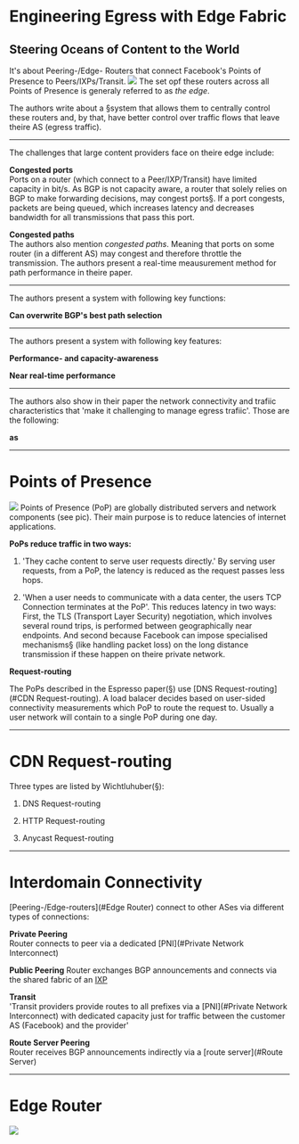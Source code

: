 Engineering Egress with Edge Fabric
===================================
## Steering Oceans of Content to the World

It's about Peering-/Edge- Routers that connect Facebook's Points of Presence to Peers/IXPs/Transit.
![](PoP.png)
The set opf these routers across all Points of Presence is generaly referred to as *the edge*.

The authors write about a §system that allows them to centrally control these routers and, by that, have better control over traffic flows that leave theire AS (egress traffic). 

---

The challenges that large content providers face on theire edge include:

**Congested ports**  
Ports on a router (which connect to a Peer/IXP/Transit) have limited capacity in bit/s. As BGP is not capacity aware, a router that solely relies on BGP to make forwarding decisions, may congest ports§. If a port congests, packets are being queued, which increases latency and decreases bandwidth for all transmissions that pass this port.

**Congested paths**  
The authors also mention *congested paths*. Meaning that ports on some router (in a different AS) may congest and therefore throttle the transmission. The authors present a real-time meausurement method for path performance in theire paper.

---
The authors present a system with following key functions:

**Can overwrite BGP's best path selection**

---

The authors present a system with following key features:

**Performance- and capacity-awareness**


**Near real-time performance**

---

The authors also show in their paper the network connectivity and trafiic characteristics that 'make it challenging to manage egress trafiic'. Those are the following:

**as**

---

Points of Presence
=================
![](PoP.png)
Points of Presence (PoP) are globally distributed servers and network components (see pic). Their main purpose is to reduce latencies of internet applications.

**PoPs reduce traffic in two ways:**

1. 'They cache content to serve user requests directly.' By serving user requests, from a PoP, the latency is reduced as the request passes less hops.

2. 'When a user needs to communicate with a data center, the users TCP Connection terminates at the PoP'. This reduces latency in two ways: First, the TLS (Transport Layer Security) negotiation, which involves several round trips, is performed between geographically near endpoints. And second because Facebook can impose specialised mechanisms§ (like handling packet loss) on the long distance transmission if these happen on theire private network.

**Request-routing**

The PoPs described in the Espresso paper(§) use [DNS Request-routing](#CDN Request-routing). A load balacer decides based on user-sided connectivity measurements which PoP to route the request to. Usually a user network will contain to a single PoP during one day.

---

CDN Request-routing
===================

Three types are listed by Wichtluhuber(§):

1. DNS Request-routing

2. HTTP Request-routing

3. Anycast Request-routing

---

Interdomain Connectivity
========================

[Peering-/Edge-routers](#Edge Router) connect to other ASes via different types of connections:

**Private Peering**  
Router connects to peer via a dedicated [PNI](#Private Network Interconnect)

**Public Peering**
Router exchanges BGP announcements and connects via the shared fabric of an [IXP](#IXP)

**Transit**  
'Transit providers provide routes to all prefixes via a [PNI](#Private Network Interconnect) with dedicated capacity just for traffic between the customer AS (Facebook) and the provider'

**Route Server Peering**  
Router receives BGP announcements indirectly via a [route server](#Route Server) 

---

Edge Router
===========
![](EdgeRouter.png)

